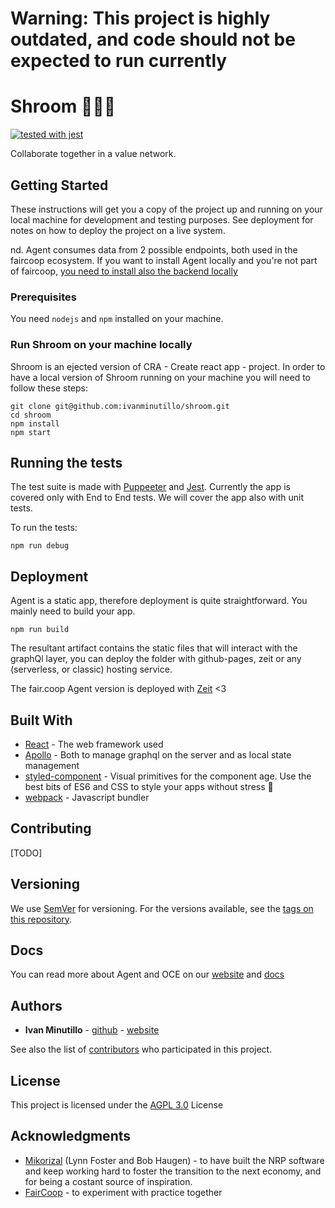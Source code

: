 # Warning: This project is highly outdated, and code should not be expected to run currently

# Shroom 🍄🍄🍄
[![tested with jest](https://img.shields.io/badge/tested_with-jest-99424f.svg)](https://github.com/facebook/jest)

Collaborate together in a value network.

## Getting Started

These instructions will get you a copy of the project up and running on your local machine for development and testing purposes. See deployment for notes on how to deploy the project on a live system.

nd. Agent consumes data from 2 possible endpoints, both used in the faircoop ecosystem. If you want to install Agent locally and you're not part of faircoop, [you need to install also the backend locally](https://github.com/FreedomCoop/valuenetwork/blob/master/docs/install.txt)

### Prerequisites

You need `nodejs` and `npm` installed on your machine.

### Run Shroom on your machine locally

Shroom is an ejected version of CRA - Create react app - project.
In order to have a local version of Shroom running on your machine you will need to follow these steps:

```
git clone git@github.com:ivanminutillo/shroom.git
cd shroom
npm install
npm start
```

## Running the tests

The test suite is made with [Puppeeter](https://github.com/GoogleChrome/puppeteer) and [Jest](https://github.com/facebook/jest). Currently the app is covered only with End to End tests. We will cover the app also with unit tests.

To run the tests:

```
npm run debug
```

## Deployment

Agent is a static app, therefore deployment is quite straightforward. You mainly need to build your app.

```
npm run build
```
The resultant artifact contains the static files that will interact with the graphQl layer, you can deploy the folder with github-pages, zeit or any (serverless, or classic) hosting service.

The fair.coop Agent version is deployed with [Zeit](zeti.co) <3


## Built With

* [React](https://github.com/facebook/react) - The web framework used
* [Apollo](https://github.com/apollographql) - Both to manage graphql on the server and as local state management
* [styled-component](https://github.com/styled-components) - Visual primitives for the component age. Use the best bits of ES6 and CSS to style your apps without stress 💅
* [webpack](https://github.com/webpack/webpack) - Javascript bundler

## Contributing
[TODO]

## Versioning

We use [SemVer](http://semver.org/) for versioning. For the versions available, see the [tags on this repository](https://github.com/opencooperativeecosystem/agent/tags). 

## Docs
You can read more about Agent and OCE on our [website](https://opencoopecosystem.net) and [docs](https://docs.opencoopecosystem.net)

## Authors

* **Ivan Minutillo** - [github](https://github.com/ivanminutillo) - [website](https://ivanminutillo.com)

See also the list of [contributors](https://github.com/your/project/contributors) who participated in this project.

## License

This project is licensed under the [AGPL 3.0](https://www.gnu.org/licenses/agpl-3.0.html) License

## Acknowledgments

* [Mikorizal](http://mikorizal.org/) (Lynn Foster and Bob Haugen) - to have built the NRP software and keep working hard to foster the transition to the next economy, and for being a costant source of inspiration.
* [FairCoop](https://fair.coop) - to experiment with practice together
